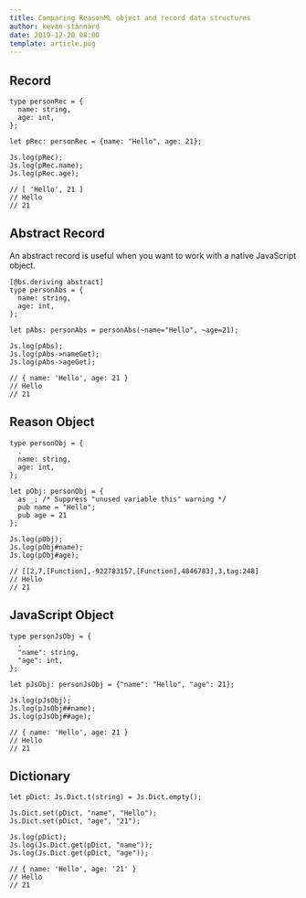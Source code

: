 ```yaml
---
title: Comparing ReasonML object and record data structures
author: kevan-stannard
date: 2019-12-20 08:00
template: article.pug
---
```


## Record

```reasonml
type personRec = {
  name: string,
  age: int,
};

let pRec: personRec = {name: "Hello", age: 21};

Js.log(pRec);
Js.log(pRec.name);
Js.log(pRec.age);

// [ 'Hello', 21 ]
// Hello
// 21
```

## Abstract Record

An abstract record is useful when you want to work with a native JavaScript object.

```reasonml
[@bs.deriving abstract]
type personAbs = {
  name: string,
  age: int,
};

let pAbs: personAbs = personAbs(~name="Hello", ~age=21);

Js.log(pAbs);
Js.log(pAbs->nameGet);
Js.log(pAbs->ageGet);

// { name: 'Hello', age: 21 }
// Hello
// 21
```

## Reason Object

```reasonml
type personObj = {
  .
  name: string,
  age: int,
};

let pObj: personObj = {
  as _; /* Suppress "unused variable this" warning */
  pub name = "Hello";
  pub age = 21
};

Js.log(pObj);
Js.log(pObj#name);
Js.log(pObj#age);

// [[2,7,[Function],-922783157,[Function],4846783],3,tag:248]
// Hello
// 21
```

## JavaScript Object

```reasonml
type personJsObj = {
  .
  "name": string,
  "age": int,
};

let pJsObj: personJsObj = {"name": "Hello", "age": 21};

Js.log(pJsObj);
Js.log(pJsObj##name);
Js.log(pJsObj##age);

// { name: 'Hello', age: 21 }
// Hello
// 21
```

## Dictionary

```reasonml
let pDict: Js.Dict.t(string) = Js.Dict.empty();

Js.Dict.set(pDict, "name", "Hello");
Js.Dict.set(pDict, "age", "21");

Js.log(pDict);
Js.log(Js.Dict.get(pDict, "name"));
Js.log(Js.Dict.get(pDict, "age"));

// { name: 'Hello', age: '21' }
// Hello
// 21
```
